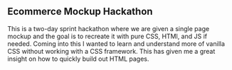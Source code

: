 ## Ecommerce Mockup Hackathon

This is a two-day sprint hackathon where we are given a single page mockup and the goal is to recreate it with pure CSS, HTMl, and JS if needed. Coming into this I wanted to learn and understand more of vanilla CSS without working with a CSS framework. This has given me a great insight on how to quickly build out HTML pages.